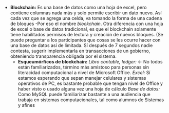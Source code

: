 - **Blockchain:** Es una base de datos como una hoja de excel, pero contiene columnas nada más y solo permite escribir un dato nuevo.
Así cada vez que se agrega una celda, va tomando la forma de una cadena de bloques -Por eso el nombre *blockchain*.
Otra diferencia con una hoja de excel o base de datos tradicional, es que el blockchain solamente tiene habilitados permisos de lectura y creación de nuevos bloques.
(Se puede preguntar a los participantes que cosas se les ocurre hacer con una base de datos así de limitada. Sí después de 7 segundos nadie contesta, sugerir implementarla en transacciones de un gobierno, obteniendo transparencia obligada por el sistema.
  - **Esqueumórficos de blockchain:** 
*Libro contable, ledger:* <- No todos están familiarizados, término más amistoso para personas sin literacidad computacional a nivel de Microsoft Office.
*Excel:* Sí estamos esperando que sepan manejar celulares y sistemas operativos de PC, es bastante probable que tengan nivel de Office y haber visto o usado alguna vez una hoja de cálculo
*Base de datos:* Como MySQL puede familiarizar bastante a una audiencia que trabaja en sistemas computacionales, tal como alumnos de Sistemas y afines

